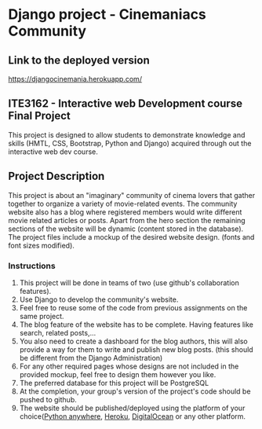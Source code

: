 # Django project - Cinemaniacs Community

## Link to the deployed version
https://djangocinemania.herokuapp.com/

## ITE3162 - Interactive web Development course Final Project
This project is designed to allow students to demonstrate knowledge and skills (HMTL, CSS, Bootstrap, Python and Django) 
acquired through out the interactive web dev course.

## Project Description
This project is about an "imaginary" community of cinema lovers that gather together to organize a variety of movie-related events.
The community website also has a blog where registered members would write different movie related articles or posts.
Apart from the hero section the remaining sections of the website will be dynamic (content stored in the database).
The project files include a mockup of the desired website design. (fonts and font sizes modified).

### Instructions
1. This project will be done in teams of two (use github's collaboration features).
2. Use Django to develop the community's website.
3. Feel free to reuse some of the code from previous assignments on the same project.
4. The blog feature of the website has to be complete. Having features like search, related posts,...
5. You also need to create a dashboard for the blog authors, this will also provide a way for them to write and publish new blog posts. (this should be different from the Django Administration) 
6. For any other required pages whose designs are not included in the provided mockup, feel free to design them however you like.
7. The preferred database for this project will be PostgreSQL
8. At the completion, your group's version of the project's code should be pushed to github.
9. The website should be published/deployed using the platform of your choice([Python anywhere](https://www.pythonanywhere.com/), [Heroku](https://devcenter.heroku.com/articles/deploying-python), [DigitalOcean](https://www.digitalocean.com/community/tutorials/how-to-deploy-django-to-app-platform) or any other platform.

